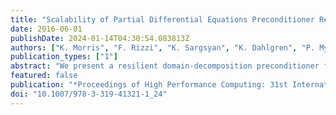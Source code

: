 ```yaml
---
title: "Scalability of Partial Differential Equations Preconditioner Resilient to Soft and Hard Faults"
date: 2016-06-01
publishDate: 2024-01-14T04:30:54.083813Z
authors: ["K. Morris", "F. Rizzi", "K. Sargsyan", "K. Dahlgren", "P. Mycek", "C. Safta", "O. Le Maître", "O. Knio", "B. Debusschere"]
publication_types: ["1"]
abstract: "We present a resilient domain-decomposition preconditioner for partial differential equations (PDEs). The algorithm reformulates the PDE as a sampling problem, followed by a solution update through data manipulation that is resilient to both soft and hard faults. We discuss an implementation based on a server-client model where all state information is held by the servers, while clients are designed solely as computational units. Servers are assumed to be “sandboxed”, while no assumption is made on the reliability of the clients. We explore the scalability of the algorithm up to ∼12k cores, build an SST/macro skeleton to extrapolate to ~50k cores, and show the resilience under simulated hard and soft faults for a 2D linear Poisson equation."
featured: false
publication: "*Proceedings of High Performance Computing: 31st International Conference, ISC High Performance 2016, Frankfurt, Germany, June 19-23, 2016*"
doi: "10.1007/978-3-319-41321-1_24"
---
```


